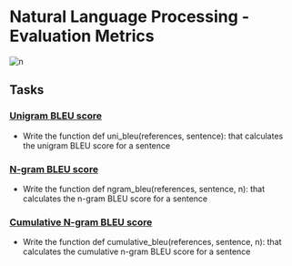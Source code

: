 # Natural Language Processing - Evaluation Metrics

![n](https://miro.medium.com/max/768/1*z_EFTnhzxA3FJROcjOqNXg.png)

## Tasks

### [Unigram BLEU score](./0-uni_bleu.py)
- Write the function def uni_bleu(references, sentence): that calculates the unigram BLEU score for a sentence

### [N-gram BLEU score](./1-ngram_bleu.py)
- Write the function def ngram_bleu(references, sentence, n): that calculates the n-gram BLEU score for a sentence

### [Cumulative N-gram BLEU score](./2-cumulative_bleu.py)
- Write the function def cumulative_bleu(references, sentence, n): that calculates the cumulative n-gram BLEU score for a sentence
